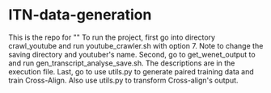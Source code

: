 # ITN-data-generation

[//]: # (generate ITN dataset)

This is the repo for ""
To run the project, first go into directory crawl_youtube and run youtube_crawler.sh with option 7. Note to change the saving directory and youtuber's name.
Second, go to get_wenet_output to and run gen_transcript_analyse_save.sh. The descriptions are in the execution file.
Last, go to use utils.py to generate paired training data and train Cross-Align. Also use utils.py to transform Cross-align's output.